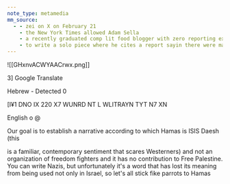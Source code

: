 ```yaml
---
note_type: metamedia
mm_source:
  - - zei on X on February 21
    - the New York Times allowed Adam Sella
    - a recently graduated comp lit food blogger with zero reporting experience
    - to write a solo piece where he cites a report sayin there were many cases of gang rape. But the.md
---
```


![[GHxnvACWYAACrwx.png]]

3] Google Translate

Hebrew - Detected 0

[I¥1 DNO IX 220 X7 WUNRD NT
L WLITRAYN TYT N7 XN

English o @

Our goal is to establish a
narrative according to which
Hamas is ISIS Daesh (this

is a familiar, contemporary
sentiment that scares
Westerners) and not an
organization of freedom
fighters and it has no
contribution to Free Palestine.
You can write Nazis, but
unfortunately it's a word that
has lost its meaning from being
used not only in Israel, so let's
all stick fike parrots to Hamas


